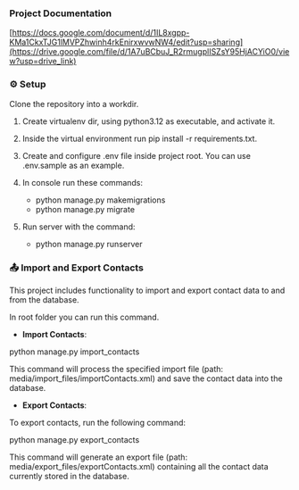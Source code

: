 ### Project Documentation
[https://docs.google.com/document/d/1IL8xgpp-KMa1CkxTJG1lMVPZhwinh4rkEnirxwvwNW4/edit?usp=sharing](https://drive.google.com/file/d/1A7uBCbuJ_R2rmugplISZsY95HjACYiO0/view?usp=drive_link)

### ⚙️ Setup

Clone the repository into a workdir.

1. Create virtualenv dir, using python3.12 as executable, and activate it.

2. Inside the virtual environment run pip install -r requirements.txt.

3. Create and configure .env file inside project root. You can use .env.sample as an example.

4. In console run these commands:
   - python manage.py makemigrations
   - python manage.py migrate

5. Run server with the command:
   - python manage.py runserver

###  📤 Import and Export Contacts

This project includes functionality to import and export contact data to and from the database. 

In root folder you can run this command. 

   - <b>Import Contacts</b>:
   
   python manage.py import_contacts
   
   This command will process the specified import file (path: media/import_files/importContacts.xml) and save the contact data into the database.

   - <b>Export Contacts</b>:
   
   To export contacts, run the following command:
   
   python manage.py export_contacts
   
   This command will generate an export file (path: media/export_files/exportContacts.xml) containing all the contact data currently stored in the database.
